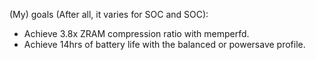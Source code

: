 (My) goals (After all, it varies for SOC and SOC):
- Achieve 3.8x ZRAM compression ratio with memperfd.
- Achieve 14hrs of battery life with the balanced or powersave profile.
